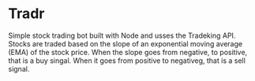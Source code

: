 Tradr
=====

Simple stock trading bot built with Node and usses the Tradeking API. Stocks are traded based on the slope of an exponential moving average (EMA) of the stock price. When the slope goes from negative, to positive, that is a buy singal. When it goes from positive to negativeg, that is a sell signal.